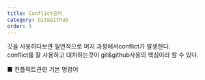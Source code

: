 ```yaml
---
title: Conflict관리
category: Git&Github
order: 3
---
```


깃을 사용하다보면 필연적으로 머지 과정에서conflict가 발생한다.  
conflict를 잘 사용하고 대처하는것이 git&github사용의 핵심이라 할 수 있다.

■ 컨플릭트관련 기본 명령어


